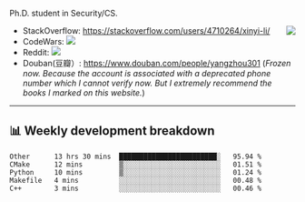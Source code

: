 Ph.D. student in Security/CS.

<img align="right" src="https://github-readme-stats.vercel.app/api?username=li-xin-yi&count_private=true&show_icons=true&hide_title=true&theme=tokyonight" />

- StackOverflow: https://stackoverflow.com/users/4710264/xinyi-li/
- CodeWars: [![](https://www.codewars.com/users/xy-li/badges/micro)](https://www.codewars.com/users/xy-li/)
- Reddit: [![](https://img.shields.io/reddit/user-karma/combined/xy-li?style=social)](https://www.reddit.com/user/xy-li/)
- Douban(豆瓣）: https://www.douban.com/people/yangzhou301  (*Frozen now. Because the account is associated with a deprecated phone number which I cannot verify now. But I extremely recommend the books I marked on this website.*)

---

## 📊 Weekly development breakdown

<!--START_SECTION:waka-->
```text
Other      13 hrs 30 mins  ████████████████████████░   95.94 % 
CMake      12 mins         ▒░░░░░░░░░░░░░░░░░░░░░░░░   01.51 % 
Python     10 mins         ▒░░░░░░░░░░░░░░░░░░░░░░░░   01.24 % 
Makefile   4 mins          ░░░░░░░░░░░░░░░░░░░░░░░░░   00.48 % 
C++        3 mins          ░░░░░░░░░░░░░░░░░░░░░░░░░   00.46 % 
```
<!--END_SECTION:waka-->
